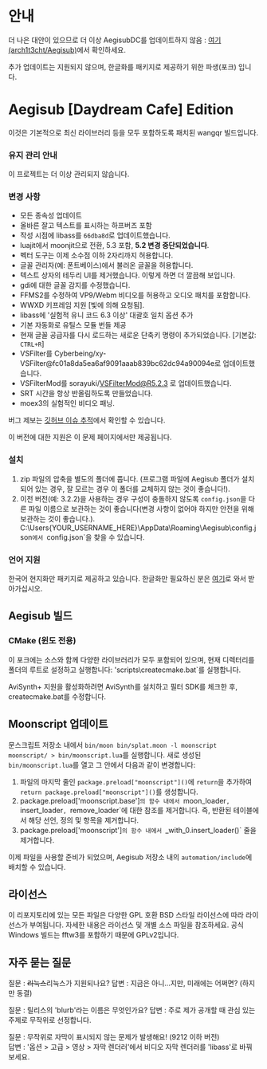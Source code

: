# 안내
더 나은 대안이 있으므로 더 이상 AegisubDC를 업데이트하지 않음 : [여기(arch1t3cht/Aegisub)](https://github.com/arch1t3cht/Aegisub)에서 확인하세요.

추가 업데이트는 지원되지 않으며, 한글화를 패키지로 제공하기 위한 파생(포크) 입니다.

# Aegisub [Daydream Cafe] Edition

이것은 기본적으로 최신 라이브러리 등을 모두 포함하도록 패치된 wangqr 빌드입니다.

### 유지 관리 안내

이 프로젝트는 더 이상 관리되지 않습니다.

### 변경 사항
- 모든 종속성 업데이트
- 올바른 잘고 텍스트를 표시하는 하프버즈 포함
- 작성 시점에 libass를 `66dba8d`로 업데이트했습니다.
- luajit에서 moonjit으로 전환, 5.3 포함, **5.2 변경 중단되었습니다**.
- 벡터 도구는 이제 소수점 이하 2자리까지 허용합니다.
- 글꼴 관리자(예: 폰트베이스)에서 불러온 글꼴을 허용합니다.
- 텍스트 상자의 테두리 UI를 제거했습니다. 이렇게 하면 더 깔끔해 보입니다.
- gdi에 대한 글꼴 감지를 수정했습니다.
- FFMS2를 수정하여 VP9/Webm 비디오를 허용하고 오디오 패치를 포함합니다.
- WWXD 키프레임 지원 [빛에 의해 요청됨].
- libass에 '실험적 유니 코드 6.3 이상' 대괄호 일치 옵션 추가
- 기본 자동화로 유틸스 모듈 번들 제공
- 현재 글꼴 공급자를 다시 로드하는 새로운 단축키 명령이 추가되었습니다. [기본값: `CTRL+R`]
- VSFilter를 Cyberbeing/xy-VSFilter@fc01a8da5ea6af9091aaab839bc62dc94a90094e로 업데이트했습니다.
- VSFilterMod를 sorayuki/VSFilterMod@R5.2.3 로 업데이트했습니다.
- SRT 시간을 항상 반올림하도록 만들었습니다.
- moex3의 실험적인 비디오 패닝.

버그 제보는 [깃허브 이슈 추적](https://github.com/Ristellise/AegisubDC/issues)에서 확인할 수 있습니다.

이 버전에 대한 지원은 이 문제 페이지에서만 제공됩니다.

### 설치

1. zip 파일의 압축을 별도의 폴더에 풉니다. (프로그램 파일에 Aegisub 폴더가 설치되어 있는 경우, 잘 모르는 경우 이 폴더를 교체하지 않는 것이 좋습니다!).
2. 이전 버전(예: 3.2.2)을 사용하는 경우 구성이 충돌하지 않도록 `config.json`을 다른 파일 이름으로 보관하는 것이 좋습니다(변경 사항이 없어야 하지만 안전을 위해 보관하는 것이 좋습니다.).  
   C:\Users\{YOUR_USERNAME_HERE}\AppData\Roaming\Aegisub\config.json`에서 `config.json`을 찾을 수 있습니다.

### 언어 지원

한국어 현지화만 패키지로 제공하고 있습니다. 한글화만 필요하신 분은 [여기](https://blog.naver.com/jhacker/223182271829)로 와서 받아가십시오.

## Aegisub 빌드

### CMake (윈도 전용)

이 포크에는 소스와 함께 다양한 라이브러리가 모두 포함되어 있으며, 현재 디렉터리를 폴더의 루트로 설정하고 실행합니다: 'scripts\createcmake.bat`를 실행합니다.

AviSynth+ 지원을 활성화하려면 AviSynth를 설치하고 필터 SDK를 체크한 후, createcmake.bat를 수정합니다.

## Moonscript 업데이트

문스크립트 저장소 내에서 `bin/moon bin/splat.moon -l moonscript moonscript/ > bin/moonscript.lua`를 실행합니다.
새로 생성된 `bin/moonscript.lua`를 열고 그 안에서 다음과 같이 변경합니다:

1. 파일의 마지막 줄인 `package.preload["moonscript"]()`에 `return`을 추가하여 `return package.preload["moonscript"]()`를 생성합니다.
2. package.preload['moonscript.base']`의 함수 내에서 `moon_loader`, `insert_loader`, `remove_loader`에 대한 참조를 제거합니다. 즉, 반환된 테이블에서 해당 선언, 정의 및 항목을 제거합니다.
3. package.preload['moonscript']`의 함수 내에서 `_with_0.insert_loader()` 줄을 제거합니다.

이제 파일을 사용할 준비가 되었으며, Aegisub 저장소 내의 `automation/include`에 배치할 수 있습니다.

## 라이선스

이 리포지토리에 있는 모든 파일은 다양한 GPL 호환 BSD 스타일 라이선스에 따라 라이선스가 부여됩니다. 자세한 내용은 라이선스 및 개별 소스 파일을 참조하세요.
공식 Windows 빌드는 fftw3를 포함하기 때문에 GPLv2입니다.

## 자주 묻는 질문

질문 : ~~리눅스~~리눅스가 지원되나요?
답변 : 지금은 아니...지만, 미래에는 어쩌면? (하지만 동결)

질문 : 릴리스의 'blurb'라는 이름은 무엇인가요?
답변 : 주로 제가 공개할 때 관심 있는 주제로 무작위로 선정합니다.

질문 : 무작위로 자막이 표시되지 않는 문제가 발생해요! (9212 이하 버전)  
답변 : '옵션 > 고급 > 영상 > 자막 렌더러'에서 비디오 자막 렌더러를 'libass'로 바꿔 보세요.
